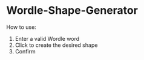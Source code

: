 # Wordle-Shape-Generator

How to use:

1. Enter a valid Wordle word
2. Click to create the desired shape
3. Confirm
